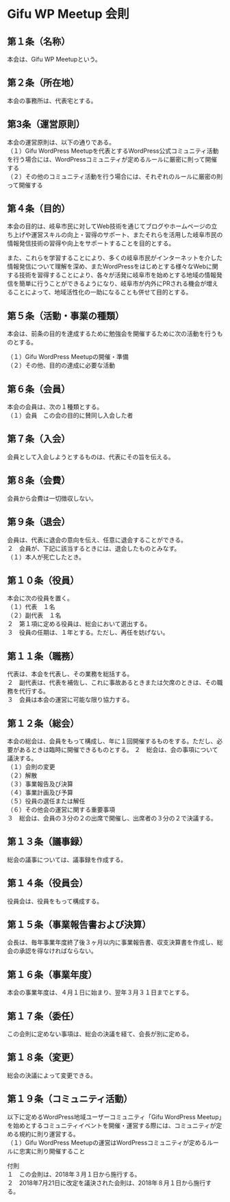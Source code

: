 # Gifu WP Meetup 会則

## 第１条（名称）
本会は、Gifu WP Meetupという。

## 第２条（所在地）
本会の事務所は、代表宅とする。

## 第3条（運営原則）
本会の運営原則は、以下の通りである。     
  （１）Gifu WordPress Meetupを代表とするWordPress公式コミュニティ活動を行う場合には、WordPressコミュニティが定めるルールに厳密に則って開催する     
  （２）その他のコミュニティ活動を行う場合には、それぞれのルールに厳密の則って開催する

## 第４条（目的）
本会の目的は、岐阜市民に対してWeb技術を通じてブログやホームページの立ち上げや運営スキルの向上・習得のサポート、またそれらを活用した岐阜市民の情報発信技術の習得や向上をサポートすることを目的とする。

また、これらを学習することにより、多くの岐阜市民がインターネットを介した情報発信について理解を深め、またWordPressをはじめとする様々なWebに関する技術を習得することにより、各々が活発に岐阜市を始めとする地域の情報発信を簡単に行うことができるようになり、岐阜市が内外にPRされる機会が増えることによって、地域活性化の一助になることも併せて目的とする。

## 第５条（活動・事業の種類）
本会は、前条の目的を達成するために勉強会を開催するために次の活動を行うものとする。

  （１）Gifu WordPress Meetupの開催・準備     
  （２）その他、目的の達成に必要な活動

## 第６条（会員）
本会の会員は、次の１種類とする。     
  （１）会員　この会の目的に賛同し入会した者

## 第７条（入会）
会員として入会しようとするものは、代表にその旨を伝える。

## 第８条（会費）
会員から会費は一切徴収しない。

## 第９条（退会）
会員は、代表に退会の意向を伝え、任意に退会することができる。     
  ２　会員が、下記に該当するときには、退会したものとみなす。       
  （１）本人が死亡したとき。     

## 第１０条（役員）
本会に次の役員を置く。   
  （１）代表　１名   
  （２）副代表　１名   
  ２　第１項に定める役員は、総会において選出する。   
  ３　役員の任期は、１年とする。ただし、再任を妨げない。   

## 第１１条（職務）
代表は、本会を代表し、その業務を総括する。     
  ２　副代表は、代表を補佐し、これに事故あるときまたは欠席のときは、その職務を代行する。        
  ３　会員は本会の運営に可能な限り協力する。     

## 第１２条（総会）
本会の総会は、会員をもって構成し、年に１回開催するものをする。ただし、必要があるときは臨時に開催できるものとする。
  ２　総会は、会の事項について議決する。     
  （１）会則の変更     
  （２）解散     
  （３）事業報告及び決算     
  （４）事業計画及び予算     
  （５）役員の選任または解任     
  （６）その他会の運営に関する重要事項     
  ３　総会は、会員の３分の２の出席で開催し、出席者の３分の２で決議する。     

## 第１３条（議事録）
総会の議事については、議事録を作成する。

## 第１４条（役員会）
役員会は、役員をもって構成する。

## 第１５条（事業報告書および決算）
会長は、毎年事業年度終了後３ヶ月以内に事業報告書、収支決算書を作成し、総会の承認を得なければならない。

## 第１６条（事業年度）
本会の事業年度は、４月１日に始まり、翌年３月３１日までとする。

## 第１７条（委任）
この会則に定めない事項は、総会の決議を経て、会長が別に定める。

## 第１８条（変更）
総会の決議によって変更できる。

## 第１９条（コミュニティ活動）
以下に定めるWordPress地域ユーザーコミュニティ「Gifu WordPress Meetup」を始めとするコミュニティイベントを開催・運営する際には、コミュニティが定める規約に則り運営する。     
  （１）Gifu WordPress Meetupの運営はWordPressコミュニティが定めるルールに忠実に則り開催すること

付則     
１　この会則は、2018年３月１日から施行する。     
２　2018年7月21日に改定を議決された会則は、2018年８月１日から施行する。     
